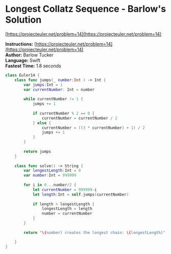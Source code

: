 # Longest Collatz Sequence - Barlow's Solution
[https://projecteuler.net/problem=14](https://projecteuler.net/problem=14)

**Instructions:** [https://projecteuler.net/problem=14](https://projecteuler.net/problem=14)  
**Author:** Barlow Tucker  
**Language:** Swift  
**Fastest Time:** 1.8 seconds  

```swift
class Euler14 {
    class func jumps(_ number:Int ) -> Int {
        var jumps:Int = 1
        var currentNumber: Int = number
        
        while currentNumber != 1 {
            jumps += 1
            
            if currentNumber % 2 == 0 {
                currentNumber = currentNumber / 2
            } else {
                currentNumber = ((3 * currentNumber) + 1) / 2
                jumps += 1
            }
        }
        
        return jumps
    }
    
    class func solve() -> String {
        var longestLength:Int = 0
        var number:Int = 999999
        
        for i in 0...number/2 {
            let currentNumber = 999999-i
            let length:Int = self.jumps(currentNumber)
            
            if length > longestLength {
                longestLength = length
                number = currentNumber
            }
        }
        
        return "\(number) creates the longest chain: \(longestLength)"

    }
}
```